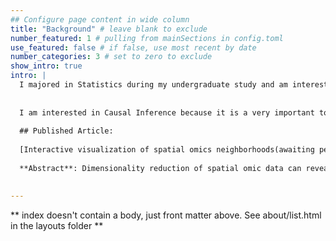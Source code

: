 ```yaml
---
## Configure page content in wide column
title: "Background" # leave blank to exclude
number_featured: 1 # pulling from mainSections in config.toml
use_featured: false # if false, use most recent by date
number_categories: 3 # set to zero to exclude
show_intro: true
intro: |
  I majored in Statistics during my undergraduate study and am interested in statistics theories. Thus, I came here for Maser's Degree in Statistics last year and graduated in May. My research interests are the application of statistical methods in biological datasets.
  
  
  I am interested in Causal Inference because it is a very important topic in biomedical data analysis and it could be combined with many methodologies. Its semiparametric analysis is also very interesting to me. I think it is much useful for my future research in biomedical data.
  
  ## Published Article: 
  
  [Interactive visualization of spatial omics neighborhoods(awaiting peer review)](https://f1000research.com/articles/11-799/v1)
  
  **Abstract**: Dimensionality reduction of spatial omic data can reveal shared, spatially structured patterns of expression across a collection of genomic features. We studied strategies for discovering and interactively visualizing low-dimensional structure in spatial omic data based on the construction of neighborhood features. We designed quantile and network-based spatial features that result in spatially consistent embeddings. A simulation compares embeddings made with and without neighborhood-based featurization, and a re-analysis of Keren et al., 2019 illustrates the overall workflow. We provide an R package, NBFvis, to support computation and interactive visualization for the proposed dimensionality reduction approach. Code and data for reproducing experiments and analysis are available on GitHub.
  

---
```


** index doesn't contain a body, just front matter above.
See about/list.html in the layouts folder **

